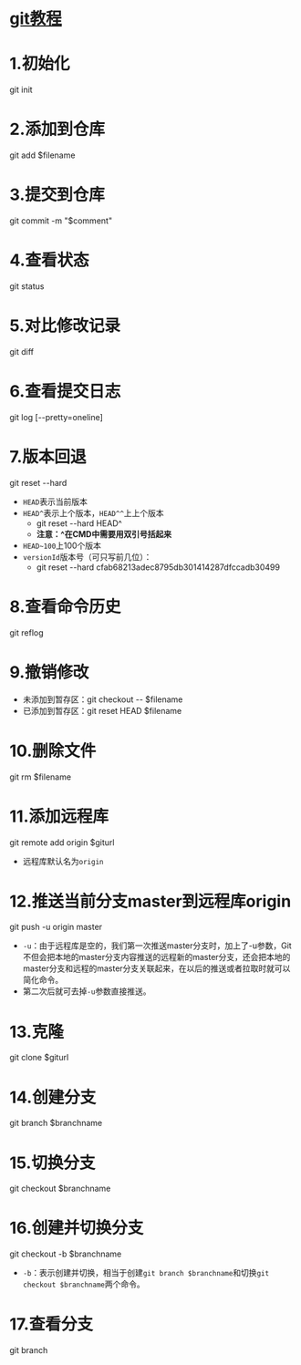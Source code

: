 # [git教程](https://www.liaoxuefeng.com/wiki/0013739516305929606dd18361248578c67b8067c8c017b000)
# 1.初始化
git init
# 2.添加到仓库
git add $filename
# 3.提交到仓库
git commit -m "$comment"
# 4.查看状态
git status
# 5.对比修改记录
git diff
# 6.查看提交日志
git log [--pretty=oneline]
# 7.版本回退
git reset --hard
- `HEAD`表示当前版本
- `HEAD^`表示上个版本，`HEAD^^`上上个版本
    - git reset --hard HEAD^
    -  **注意：^在CMD中需要用双引号括起来**
- `HEAD~100`上100个版本
- `versionId`版本号（可只写前几位）：
    -  git reset --hard cfab68213adec8795db301414287dfccadb30499
# 8.查看命令历史
git reflog
# 9.撤销修改
-  未添加到暂存区：git checkout -- $filename
-  已添加到暂存区：git reset HEAD $filename
# 10.删除文件
git rm $filename
# 11.添加远程库
git remote add origin $giturl
- 远程库默认名为`origin`
# 12.推送当前分支master到远程库origin
git push -u origin master
- `-u`：由于远程库是空的，我们第一次推送master分支时，加上了-u参数，Git不但会把本地的master分支内容推送的远程新的master分支，还会把本地的master分支和远程的master分支关联起来，在以后的推送或者拉取时就可以简化命令。
- 第二次后就可去掉`-u`参数直接推送。
# 13.克隆
git clone $giturl
# 14.创建分支
git branch $branchname
# 15.切换分支
git checkout $branchname
# 16.创建并切换分支
git checkout -b $branchname
- `-b`：表示创建并切换，相当于创建`git branch $branchname`和切换`git checkout $branchname`两个命令。
# 17.查看分支
git branch